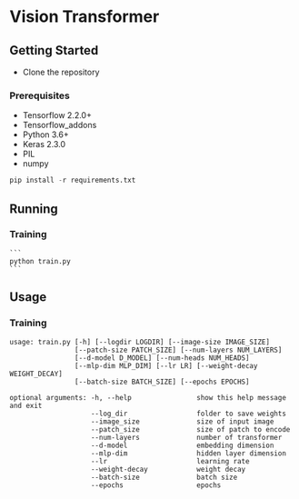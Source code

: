# Vision Transformer

## Getting Started

- Clone the repository

### Prerequisites

- Tensorflow 2.2.0+
- Tensorflow_addons
- Python 3.6+
- Keras 2.3.0
- PIL
- numpy

```python
pip install -r requirements.txt
```

## Running
### Training 
    ```
    python train.py
    ```
## Usage
### Training
```
usage: train.py [-h] [--logdir LOGDIR] [--image-size IMAGE_SIZE]
                [--patch-size PATCH_SIZE] [--num-layers NUM_LAYERS]
                [--d-model D_MODEL] [--num-heads NUM_HEADS]
                [--mlp-dim MLP_DIM] [--lr LR] [--weight-decay WEIGHT_DECAY]
                [--batch-size BATCH_SIZE] [--epochs EPOCHS]
```

```
optional arguments: -h, --help                show this help message and exit
                    --log_dir                 folder to save weights
                    --image_size              size of input image
                    --patch_size              size of patch to encode
                    --num-layers              number of transformer
                    --d-model                 embedding dimension
                    --mlp-dim                 hidden layer dimension
                    --lr                      learning rate
                    --weight-decay            weight decay
                    --batch-size              batch size
                    --epochs                  epochs
```


